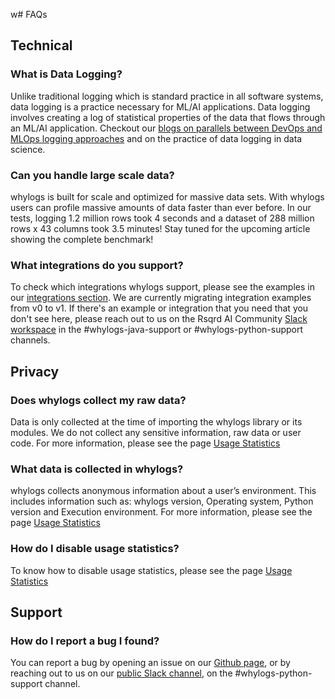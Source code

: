 w# FAQs

## Technical

### What is Data Logging?

Unlike traditional logging which is standard practice in all software systems, data logging is a practice necessary for ML/AI applications. Data logging involves creating a log of statistical properties of the data that flows through an ML/AI application. Checkout our [blogs on parallels between DevOps and MLOps logging approaches](https://medium.com/whylabs/whylogs-embrace-data-logging-a9449cd121d) and on the practice of data logging in data science.


### Can you handle large scale data?

whylogs is built for scale and optimized for massive data sets. With whylogs users can profile massive amounts of data faster than ever before. In our tests, logging 1.2 million rows took 4 seconds and a dataset of 288 million rows x 43 columns took 3.5 minutes! Stay tuned for the upcoming article showing the complete benchmark!

### What integrations do you support?

To check which integrations whylogs support, please see the examples in our [integrations section](https://github.com/whylabs/whylogs/tree/mainline/python/examples/integrationss). We are currently migrating integration examples from v0 to v1. If there's an example or integration that you need that you don't see here, please reach out to us on the Rsqrd AI Community [Slack workspace](http://www.bit.ly/rsqrd-slack) in the #whylogs-java-support or #whylogs-python-support channels.


## Privacy

### Does whylogs collect my raw data?

Data is only collected at the time of importing the whylogs library or its modules. We do not collect any sensitive information, raw data or user code. For more information, please see the page [Usage Statistics](usage_statistics.rst)

### What data is collected in whylogs?

whylogs collects anonymous information about a user’s environment. This includes information such as: whylogs version, Operating system, Python version and Execution environment. For more information, please see the page [Usage Statistics](usage_statistics.rst)

### How do I disable usage statistics?

To know how to disable usage statistics, please see the page [Usage Statistics](usage_statistics.rst)

## Support

### How do I report a bug I found?

You can report a bug by opening an issue on our [Github page](https://github.com/whylabs/whylogs/issues), or by reaching out to us on our [public Slack channel](https://communityinviter.com/apps/whylabs-community/rsqrd-ai-community), on the #whylogs-python-support channel.
